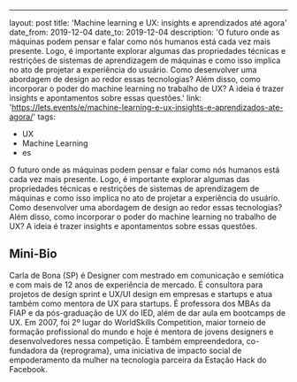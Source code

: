 ---
layout: post
title: 'Machine learning e UX: insights e aprendizados até agora'
date_from: 2019-12-04
date_to: 2019-12-04
description: 'O futuro onde as máquinas podem pensar e falar como nós humanos está cada vez mais presente. Logo, é importante explorar algumas das propriedades técnicas e restrições de sistemas de aprendizagem de máquinas e como isso implica no ato de projetar a experiência do usuário. Como desenvolver uma abordagem de design ao redor essas tecnologias? Além disso, como incorporar o poder do machine learning no trabalho de UX? A ideia é trazer insights e apontamentos sobre essas questões.'
link: 'https://lets.events/e/machine-learning-e-ux-insights-e-aprendizados-ate-agora/'
tags:
- UX
- Machine Learning
- es

O futuro onde as máquinas podem pensar e falar como nós humanos está cada vez mais presente. Logo, é importante explorar algumas das propriedades técnicas e restrições de sistemas de aprendizagem de máquinas e como isso implica no ato de projetar a experiência do usuário. Como desenvolver uma abordagem de design ao redor essas tecnologias? Além disso, como incorporar o poder do machine learning no trabalho de UX? A ideia é trazer insights e apontamentos sobre essas questões.

## Mini-Bio


Carla de Bona (SP) é Designer com mestrado em comunicação e semiótica e com mais de 12 anos de experiência de mercado. É consultora para projetos de design sprint e UX/UI design em empresas e startups e atua também como mentora de UX para startups. É professora dos MBAs da FIAP e da pós-graduação de UX do IED, além de dar aula em bootcamps de UX. Em 2007, foi 2º lugar do WorldSkills Competition, maior torneio de formação profissional do mundo e hoje é mentora de jovens designers e desenvolvedores nessa competição. É também empreendedora, co-fundadora da {reprograma}, uma iniciativa de impacto social de empoderamento da mulher na tecnologia parceira da Estação Hack do Facebook.
